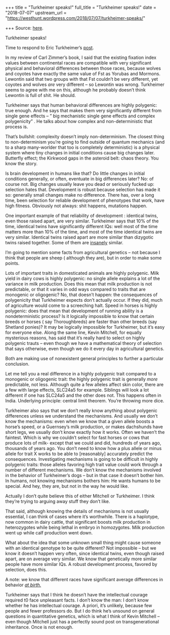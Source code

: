 +++
title = "Turkheimer speaks!"
full_title = "Turkheimer speaks!"
date = "2018-07-07"
upstream_url = "https://westhunt.wordpress.com/2018/07/07/turkheimer-speaks/"

+++
Source: [here](https://westhunt.wordpress.com/2018/07/07/turkheimer-speaks/).

Turkheimer speaks!

Time to respond to Eric Turkheimer’s
[post](http://www.geneticshumanagency.org/gha/cochran-on-zimmer-and-correcting-an-old-misimpression/).

In my review of Carl Zimmer’s book, I said that the existing fixation
index values between continental races are compatible with very
significant physical and behavioral differences between those races,
because wolves and coyotes have exactly the same value of Fst as Yorubas
and Mormons. Lewontin said that two groups with that Fst couldn’t be
very different, yet coyotes and wolves *are* very different – so
Lewontin was wrong. Turkheimer seems to agree with me on this, although
he probably doesn’t think Lewontin is full of shit. He should.

Turkheimer says that human behavioral differences are highly polygenic:
true enough. And he says that makes them very significantly different
from single gene effects – ” big mechanistic single gene effects and
complex polygenicity” . He talks about how complex and
non-deterministic that process is.

That’s bullshit: complexity doesn’t imply non-determinism. The closest
thing to non-determinism you’re going to find outside of quantum
mechanics (and to a sharp many-worlder that too is completely
deterministic) is a physical system where tiny changes in initial
conditions cause big changes later. Butterfly effect; the Kirkwood
gaps in the asteroid belt: chaos theory. You know the story.

Is brain development in humans like that? Do little changes in initial
conditions generally, or often, eventuate in big differences later? No:
of course not. Big changes usually leave you dead or seriously fucked
up: selection hates that. Development is robust because selection has
made it so: generally small changes make no difference. There has, over
a long time, been selection for reliable development of phenotypes that
work, have high fitness. Obviously not always: shit happens, mutations
happen.

One important example of that reliability of development : identical
twins, even those raised apart, are very similar. Turkheimer says that
10% of the time, identical twins have significantly different IQs: well
most of the time matters more than 10% of the time, and most of the time
identical twins are very similar. Identical twins raised apart are more
similar than dizygotic twins raised together. Some of them are
[insanely](https://westhunt.wordpress.com/2013/04/21/biological-determinism/)
similar.

I’m going to mention some facts from agricultural genetics – not because
I think that people are sheep ( although they are), but in order to
make some points.

Lots of important traits in domesticated animals are highly polygenic.
Milk yield in dairy cows is highly polygenic: no single allele explains
a lot of the variance in milk production. Does this mean that milk
production is not predictable, or that it varies in odd ways compared
to traits that are monogenic or oligogenic? No, that doesn’t happen:
the consequences of polygenicity that Turkheimer expects don’t actually
occur. If they did, much of agriculture would come to a screeching
halt. Speed in horses is highly polygenic: does that mean that
development of running ability is a nondeterministic process? Is it
logically impossible to know that certain breeds or horses ( say
Thoroughbreds) are faster than other breeds (say Shetland ponies)? It
may be logically impossible for Turkheimer, but it’s easy for everyone
else. Along the same line, Kevin Mitchell, for equally mysterious
reasons, has said that it’s really hard to select on highly polygenic
trauts – even though we have a mathematical theory of selection that
says otherwise, even though we do it every day in agricultural genetics.

Both are making use of nonexistent general principles to further a
particular conclusion.

Let me tell you a real difference in a highly polygenic trait compared
to a monogenic or oligogenic trait: the highly polygenic trait is
generally *more* predictable, not less. Although quite a few alleles
affect skin color, there are a few with large effects, SLC24a5 for
example. Siblings will look a lot different if one has SLC24a5 and the
other does not. This happens often in India. Underlying principle:
central limit theorem. You’re throwing more dice.

Turkheimer also says that we don’t really know anything about polygenic
differences unless we understand the mechanisms. And usually we don’t
know the mechanisms: even when we know that a given allele boosts a
horse’s speed, or a Guernsey’s milk production, or makes dachshunds have
short legs, we usually don’t know exactly how it works. Often we
haven’t the faintest. Which is why we couldn’t select for fast horses or
cows that produce lots of milk- except that we could and did, hundreds
of years ago, thousands of years ago. You don’t need to know how a plus
allele or minus allele for trait X works to be able to \[reasonably\]
accurately predict the consequences. Investigating mechanisms is going
to be difficult in highly polygenic traits: those alleles favoring high
trait value could work through a number of different mechanisms. We
don’t know the mechanisms involved in the behavior of Turkheimer’s dogs
– but in that case it doesn’t bother him. In humans, not knowing
mechanisms bothers him: He wants humans to be special. And hey, they
are, but not in the way he would like.

Actually I don’t quite believe this of either Mitchell or Turkheimer. I
think they’re trying to arguing away stuff they don’t like.

That said, although knowing the details of mechanisms is not usually
essential, I can think of cases where it’s worthwhile. There is a
haplotype, now common in dairy cattle, that significant boosts milk
production in heterozygotes while being lethal in embryo in
homozygotes. Milk production went up while calf production went down.

What about the idea that some unknown small thing might cause someone
with an identical genotype to be quite different? Not impossible – but
we know it doesn’t happen very often, since identical twins, even though
raised apart, are on average very similar. We know that genetically
more similar people have more similar IQs. A robust development process,
favored by selection, does this.

A note: we know that different races have significant average
differences in behavior [*at
birth.*](https://westhunt.wordpress.com/2013/03/16/dan-freedmans-babies/)

Turkheimer says that I think he doesn’t have the intellectual courage
required t0 face unpleasant facts. I don’t know the man: I don’t know
whether he has intellectual courage. A priori, it’s unlikely, because
few people and fewer professors do. But I do think he’s unsound on
general questions in quantitative genetics, which is what I think of
Kevin Mitchell – even though Mitchell just has a perfectly sound post on
transgenerational inheritance. Once is not enough.



